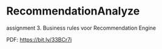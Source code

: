 # RecommendationAnalyze
assignment 3. Business rules voor Recommendation Engine 

PDF:
https://bit.ly/33BCr7i
